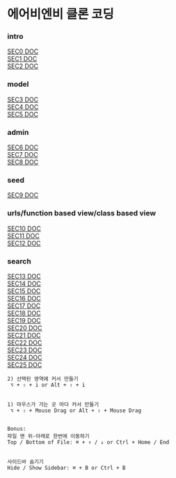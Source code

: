 # 에어비엔비 클론 코딩

### intro

[SEC0 DOC](./Docs/sec00.md)  
[SEC1 DOC](./Docs/sec01.md)  
[SEC2 DOC](./Docs/sec02.md)

### model

[SEC3 DOC](./Docs/sec03.md)  
[SEC4 DOC](./Docs/sec04.md)  
[SEC5 DOC](./Docs/sec05.md)

### admin

[SEC6 DOC](./Docs/sec06.md)  
[SEC7 DOC](./Docs/sec07.md)  
[SEC8 DOC](./Docs/sec08.md)

### seed

[SEC9 DOC](./Docs/sec09.md)

### urls/function based view/class based view

[SEC10 DOC](./Docs/sec10.md)  
[SEC11 DOC](./Docs/sec11.md)  
[SEC12 DOC](./Docs/sec12.md)

### search

[SEC13 DOC](./Docs/sec13.md)  
[SEC14 DOC](./Docs/sec14.md)  
[SEC15 DOC](./Docs/sec15.md)  
[SEC16 DOC](./Docs/sec16.md)  
[SEC17 DOC](./Docs/sec17.md)  
[SEC18 DOC](./Docs/sec18.md)  
[SEC19 DOC](./Docs/sec19.md)  
[SEC20 DOC](./Docs/sec20.md)  
[SEC21 DOC](./Docs/sec21.md)  
[SEC22 DOC](./Docs/sec22.md)  
[SEC23 DOC](./Docs/sec23.md)  
[SEC24 DOC](./Docs/sec24.md)  
[SEC25 DOC](./Docs/sec25.md)

```
2) 선택된 영역에 커서 만들기
 ⌥ + ⇧ + i or Alt + ⇧ + i


1) 마우스가 가는 곳 마다 커서 만들기
 ⌥ + ⇧ + Mouse Drag or Alt + ⇧ + Mouse Drag


Bonus:
파일 맨 위-아래로 한번에 이동하기
Top / Bottom of File: ⌘ + ↑ / ↓ or Ctrl + Home / End


사이드바 숨기기
Hide / Show Sidebar: ⌘ + B or Ctrl + B
```
